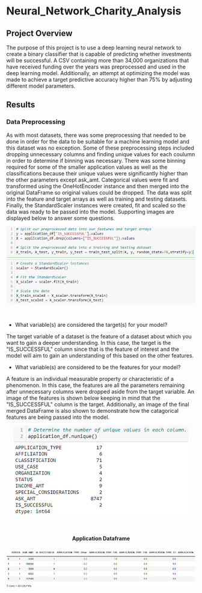 # Neural_Network_Charity_Analysis
## Project Overview
The purpose of this project is to use a deep learning neural network to create a binary classifier
that is capable of predicting whether investments will be successful. A CSV containing more than 
34,000 organizations that have received funding over the years was preprocessed and used in the 
deep learning model. Additionally, an attempt at optimizing the model was made to achieve a target 
predictive accuracy higher than 75% by adjusting different model parameters. 

## Results
### Data Preprocessing 
As with most datasets, there was some preprocessing that needed to be done in order for the data
to be suitable for a machine learning model and this dataset was no exception. Some of these 
preprocessing steps included dropping unnecessary columns and finding unique values for each
coulumn in order to determine if binning was necessary. There was some binning required for 
some of the smaller application values as well as the classifications because their unique 
values were significantly higher than the other parameters except ask_amt. Categorical values
were fit and transformed using the OneHotEncoder instance and then merged into the original 
DataFrame so original values could be dropped. The data was split into the feature and target
arrays as well as training and testing datasets. Finally, the StandardScaler instances were 
created, fit and scaled so the data was ready to be passed into the model. Supporting images 
are displayed below to answer some questions.<br>

<p align="center">
    <img src= "https://github.com/Bropell/Neural_Network_Charity_Analysis/blob/main/Resources/Targets%20and%20Features.png"/>
</p><br>

- What variable(s) are considered the target(s) for your model?<br>

The target variable of a dataset is the feature of a dataset about which you want to gain a deeper
understanding. In this case, the target is the "IS_SUCCESSFUL" column since that is the feature of
interest and the model will aim to gain an understanding of this based on the other features. 

- What variable(s) are considered to be the features for your model?<br>

A feature is an individual measurable property or characteristic of a phenomenon. In this case, the 
features are all the parameters remaining after unnecessary columns were dropped aside from the target
variable. An image of the features is shown below keeping in mind that the "IS_SUCCESSFUL" column is 
the target. Additionally, an image of the final merged DataFrame is also shown to demonstrate how the
catagorical features are being passed into the model.<br>

<p align="center">
    <img src= "https://github.com/Bropell/Neural_Network_Charity_Analysis/blob/main/Resources/Features.png"/>
</p><br>

<h4 align="center">Application Dataframe</h4>
<p align="center">
    <img src= "https://github.com/Bropell/Neural_Network_Charity_Analysis/blob/main/Resources/application_df.png"/>
</p><br>